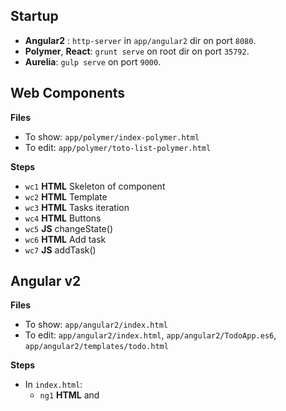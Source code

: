 ## Startup

* **Angular2** : `http-server` in `app/angular2` dir on port `8080`.
* **Polymer**, **React**: `grunt serve` on root dir on port `35792`.
* **Aurelia**:  `gulp serve` on port `9000`.

## Web Components

**Files**

* To show: `app/polymer/index-polymer.html`
* To edit: `app/polymer/toto-list-polymer.html`

**Steps**

* `wc1` **HTML** Skeleton of component
* `wc2` **HTML** Template
* `wc3` **HTML** Tasks iteration
* `wc4` **HTML** Buttons
* `wc5` **JS** changeState()
* `wc6` **HTML** Add task
* `wc7` **JS** addTask()


## Angular v2

**Files**

* To show: `app/angular2/index.html`
* To edit: `app/angular2/index.html`, `app/angular2/TodoApp.es6`, `app/angular2/templates/todo.html`

**Steps**

* In `index.html`:
  * `ng1` **HTML** <todo-app> and <script>
* In `TodoApp.es6`:
  * `ng2` **JS** import
  * `ng3` **JS** class TodoApp
  * `ng4` **JS** @Component
  * `ng5` **JS** @Template
* In `template/todo.html`:
  * `ng6` **HTML** Template skeleton
  * `ng7` **HTML** Counter
  * `ng8` **HTML** Task iteration
  * `ng9` **HTML** Task addition


## React

**Steps**

File `app/react/index-react.html`

* `TodoApp`:
  * `rea1` **JS** Skeleton
  * `rea2` **JS** main functions
  * `rea3` **JSX** render()
  * `rea4` **JSX** JSX in render() method
* Task
  * `rea5` **JS** skeleton
  * `rea6` **JSX** JSX in render() method


## Ionic

**Commands**

* `ionic start XXX tabs`
* `cd XXX`
* `ionic platform add ios`
* `ionic emulate ios`


Files `www/js/controllers.js` and `www/templates/tab-dash.html`

**Steps**

* In `www/js/controllers.js`:
  * `ion1` **JS** `DashCtrl` Controller code.
* In `www/templates/tab-dash.html`:
  * remove `<ion-content class="padding">`
  * `ion2` **HTML** Tasks iteration
  * `ion3` **HTML** Add task


## Aurelia

**Files**

* To show: `index.html`
* To edit: `src/todos.js`, `src/todo-item.js` and `src/todos.html`

**Steps**

* In `In src/todos.js`:
 * `or1` **JS** Todo skeleton
 * `or2` **JS** import
 * `or3` **JS** use of TodoItem
 * `or4` **JS** addNewTodo()
* In `src/todo-item.js`:
  * `or5` **JS** class
* In `src/todos.html`:
  * `or6` **HTML** skeleton
  * `or7` **HTML** buttons
  * `or8` **HTML** add item
